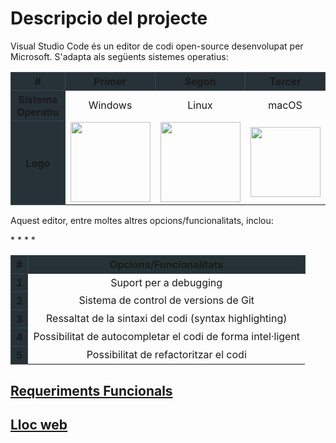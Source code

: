 <!-- TITLE: Descripcio del projecte -->
<!-- SUBTITLE: Explicació general del projecte -->

# Descripcio del projecte
<p>Visual Studio Code és un editor de codi open-source desenvolupat per Microsoft. S'adapta als següents sistemes operatius:</p>
<table style="text-align:center">
  <thead>
    <tr>
      <th style="background-color:#263238; border: 1px solid #37474f; " scope="col">#</th>
      <th style="background-color:#263238; border: 1px solid #37474f; "  scope="col">Primer</th>
			<th style="background-color:#263238; border: 1px solid #37474f; "  scope="col">Segon</th>
			<th style="background-color:#263238; border: 1px solid #37474f; "  scope="col">Tercer</th>
    </tr>
  </thead>
  <tbody>
    <tr>
      <th style="background-color:#263238; border: 1px solid #37474f; " scope="row">Sistema Operatiu</th>
      <td>Windows</td>
      <td>Linux</td>
      <td>macOS</td>
    </tr>
    <tr>
      <th style="background-color:#263238; border: 1px solid #37474f; vertical-align:middle" scope="row">Logo</th>
      <td><img style="width:8em; vertical-align:middle;" src="http://assets.stickpng.com/thumbs/5a01b63d7ca233f48ba6278f.png"/></td>
      <td><img style="width:8em; vertical-align:middle;" src="http://pngimg.com/uploads/linux/linux_PNG29.png"/></td>
      <td><img style="width:7em; vertical-align:middle;" src="https://www.logolynx.com/images/logolynx/13/137fbbc45babc1c2df798ebbac18eca5.png"/></td>
    </tr>
  </tbody>
</table>
<p> Aquest editor, entre moltes altres opcions/funcionalitats, inclou: </p>
*  
*  
*  
*  
<table style="text-align:center">
  <thead>
    <tr>
			<th style="background-color:#263238; border: 1px solid #37474f; " scope="col">#</th>
      <th style="background-color:#263238; border: 1px solid #37474f; " scope="col">Opcions/Funcionalitats</th>
    </tr>
  </thead>
  <tbody>
    <tr>
      <th style="background-color:#263238; border: 1px solid #37474f; " scope="row">1</th>
      <td>Suport per a debugging</td>
    </tr>
    <tr>
      <th style="background-color:#263238; border: 1px solid #37474f; vertical-align:middle" scope="row">2</th>
      <td>Sistema de control de versions de Git</td>
    </tr>
		 <tr>
      <th style="background-color:#263238; border: 1px solid #37474f; vertical-align:middle" scope="row">3</th>
      <td>Ressaltat de la sintaxi del codi (syntax highlighting)</td>
    </tr>
		 <tr>
      <th style="background-color:#263238; border: 1px solid #37474f; vertical-align:middle" scope="row">4</th>
      <td>Possibilitat de autocompletar el codi de forma intel·ligent</td>
    </tr>
		<tr>
      <th style="background-color:#263238; border: 1px solid #37474f; vertical-align:middle" scope="row">5</th>
      <td>Possibilitat de refactoritzar el codi</td>
    </tr>
  </tbody>
</table>


<a href="https://wiki-js-epl.herokuapp.com/visual-studio-code/contextualitzacio/descripcio-projecte/req-func">
	<h2 style="pointer-events: auto;
		 cursor: pointer; text-decoration:none;">Requeriments Funcionals</h2>
	</div>
</a>

<a href="https://wiki-js-epl.herokuapp.com/visual-studio-code/contextualitzacio/descripcio-projecte/web">
	<h2 style="pointer-events: auto;
		 cursor: pointer; text-decoration:none;">Lloc web</h2>
	</div>
</a>